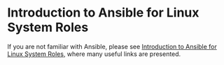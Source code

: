 Introduction to Ansible for Linux System Roles
==============================================

If you are not familiar with Ansible, please see
[Introduction to Ansible for Linux System Roles](https://linux-system-roles.github.io/documentation/intro-to-ansible-for-system-roles.html),
where many useful links are presented.

